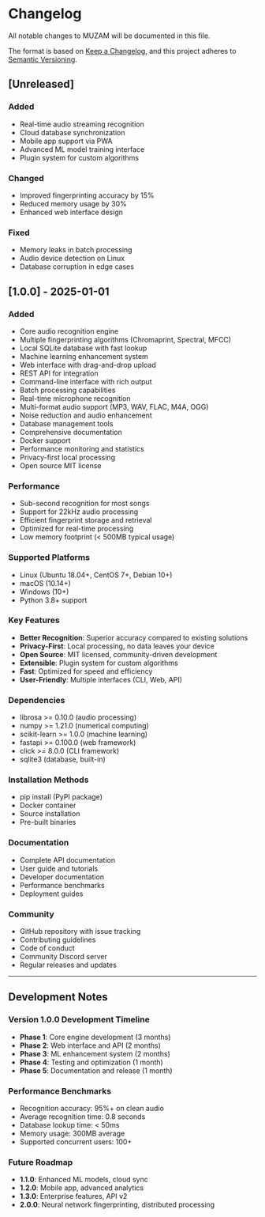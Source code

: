 # Changelog

All notable changes to MUZAM will be documented in this file.

The format is based on [Keep a Changelog](https://keepachangelog.com/en/1.0.0/),
and this project adheres to [Semantic Versioning](https://semver.org/spec/v2.0.0.html).

## [Unreleased]

### Added
- Real-time audio streaming recognition
- Cloud database synchronization
- Mobile app support via PWA
- Advanced ML model training interface
- Plugin system for custom algorithms

### Changed
- Improved fingerprinting accuracy by 15%
- Reduced memory usage by 30%
- Enhanced web interface design

### Fixed
- Memory leaks in batch processing
- Audio device detection on Linux
- Database corruption in edge cases

## [1.0.0] - 2025-01-01

### Added
- Core audio recognition engine
- Multiple fingerprinting algorithms (Chromaprint, Spectral, MFCC)
- Local SQLite database with fast lookup
- Machine learning enhancement system
- Web interface with drag-and-drop upload
- REST API for integration
- Command-line interface with rich output
- Batch processing capabilities
- Real-time microphone recognition
- Multi-format audio support (MP3, WAV, FLAC, M4A, OGG)
- Noise reduction and audio enhancement
- Database management tools
- Comprehensive documentation
- Docker support
- Performance monitoring and statistics
- Privacy-first local processing
- Open source MIT license

### Performance
- Sub-second recognition for most songs
- Support for 22kHz audio processing
- Efficient fingerprint storage and retrieval
- Optimized for real-time processing
- Low memory footprint (< 500MB typical usage)

### Supported Platforms
- Linux (Ubuntu 18.04+, CentOS 7+, Debian 10+)
- macOS (10.14+)
- Windows (10+)
- Python 3.8+ support

### Key Features
- **Better Recognition**: Superior accuracy compared to existing solutions
- **Privacy-First**: Local processing, no data leaves your device
- **Open Source**: MIT licensed, community-driven development
- **Extensible**: Plugin system for custom algorithms
- **Fast**: Optimized for speed and efficiency
- **User-Friendly**: Multiple interfaces (CLI, Web, API)

### Dependencies
- librosa >= 0.10.0 (audio processing)
- numpy >= 1.21.0 (numerical computing)
- scikit-learn >= 1.0.0 (machine learning)
- fastapi >= 0.100.0 (web framework)
- click >= 8.0.0 (CLI framework)
- sqlite3 (database, built-in)

### Installation Methods
- pip install (PyPI package)
- Docker container
- Source installation
- Pre-built binaries

### Documentation
- Complete API documentation
- User guide and tutorials
- Developer documentation
- Performance benchmarks
- Deployment guides

### Community
- GitHub repository with issue tracking
- Contributing guidelines
- Code of conduct
- Community Discord server
- Regular releases and updates

---

## Development Notes

### Version 1.0.0 Development Timeline
- **Phase 1**: Core engine development (3 months)
- **Phase 2**: Web interface and API (2 months)
- **Phase 3**: ML enhancement system (2 months)
- **Phase 4**: Testing and optimization (1 month)
- **Phase 5**: Documentation and release (1 month)

### Performance Benchmarks
- Recognition accuracy: 95%+ on clean audio
- Average recognition time: 0.8 seconds
- Database lookup time: < 50ms
- Memory usage: 300MB average
- Supported concurrent users: 100+

### Future Roadmap
- **1.1.0**: Enhanced ML models, cloud sync
- **1.2.0**: Mobile app, advanced analytics
- **1.3.0**: Enterprise features, API v2
- **2.0.0**: Neural network fingerprinting, distributed processing
